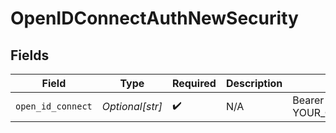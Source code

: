 # OpenIDConnectAuthNewSecurity


## Fields

| Field                    | Type                     | Required                 | Description              | Example                  |
| ------------------------ | ------------------------ | ------------------------ | ------------------------ | ------------------------ |
| `open_id_connect`        | *Optional[str]*          | :heavy_check_mark:       | N/A                      | Bearer YOUR_OPENID_TOKEN |